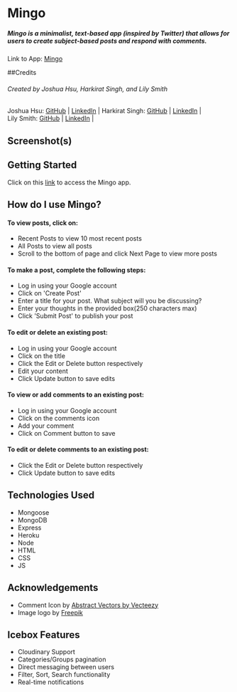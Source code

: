 # Mingo
##### Mingo is a minimalist, text-based app (inspired by Twitter) that allows for users to create subject-based posts and respond with comments. 

Link to App: [Mingo](https://)

##Credits
###### Created by Joshua Hsu, Harkirat Singh, and Lily Smith 

Joshua Hsu: [GitHub](https://github.com/jhsu79) |  [LinkedIn](https://www.linkedin.com/in/joshuanhsu) | 
Harkirat Singh:  [GitHub](https://github.com/harkirats043) |  [LinkedIn](https://www.linkedin.com/in/harkirat-singh-hanzra/) |  
Lily Smith:  [GitHub](https://github.com/LSmith97) |  [LinkedIn](https://www.linkedin.com/in/lilliana-r-smith/) | 


## Screenshot(s)



## Getting Started 
 Click on this [link](https://) to access the Mingo app.  
<h2>How do I use Mingo? </h2>

<h4> To view posts, click on:</h4>
<ul>
    <li>Recent Posts to view 10 most recent posts </li>
    <li>All Posts to view all posts</li>
    <li>Scroll to the bottom of page and click Next Page to view more posts</li>
</ul>

<h4>To make a post, complete the following steps: </h4>
    <ul>
        <li> Log in using your Google account </li>
        <li> Click on 'Create Post'</li>  
        <li> Enter a title for your post.  What subject will you be discussing? </li>  
        <li> Enter your thoughts in the provided box(250 characters max) </li> 
        <li> Click 'Submit Post' to publish your post </li> 
    </ul>


<h4> To edit or delete an existing post: </h4> 
<ul>  
        <li> Log in using your Google account </li>
        <li> Click on the title </li>  
        <li> Click the Edit or Delete button respectively</li>
        <li> Edit your content </li>
        <li> Click Update button to save edits</li>
    </ul>
<h4>  To view or add comments to an existing post:</h4> 
<ul>  
    <li> Log in using your Google account </li>
    <li> Click on the comments icon</li>  
    <li> Add your comment</li>
    <li> Click on Comment button to save </li>
</ul>
<h4>  To edit or delete comments to an existing post:</h4> 
<ul>
    <li> Click the Edit or Delete button respectively</li>
    <li> Click Update button to save edits</li>
</ul>   

## Technologies Used
-   Mongoose 
-   MongoDB
-   Express
-   Heroku 
-   Node 
-   HTML
-   CSS
-   JS 

## Acknowledgements 

- Comment Icon by <a href="https://www.vecteezy.com/free-vector/abstract">Abstract Vectors by Vecteezy</a>
- Image logo by <a href="https://www.freepik.com/free-vector/set-pink-flamingos-with-different-poses_2266747.htm#query=flamingo%20icon&position=2&from_view=search&track=ais">Freepik</a>

## Icebox Features 

- Cloudinary Support 
- Categories/Groups pagination
- Direct messaging between users
- Filter, Sort, Search functionality
- Real-time notifications

